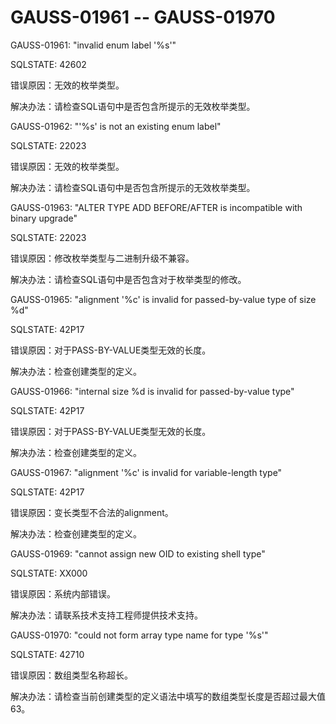 # GAUSS-01961 -- GAUSS-01970<a name="ZH-CN_TOPIC_0302073427"></a>

GAUSS-01961: "invalid enum label '%s'"

SQLSTATE: 42602

错误原因：无效的枚举类型。

解决办法：请检查SQL语句中是否包含所提示的无效枚举类型。

GAUSS-01962: "'%s' is not an existing enum label"

SQLSTATE: 22023

错误原因：无效的枚举类型。

解决办法：请检查SQL语句中是否包含所提示的无效枚举类型。

GAUSS-01963: "ALTER TYPE ADD BEFORE/AFTER is incompatible with binary upgrade"

SQLSTATE: 22023

错误原因：修改枚举类型与二进制升级不兼容。

解决办法：请检查SQL语句中是否包含对于枚举类型的修改。

GAUSS-01965: "alignment '%c' is invalid for passed-by-value type of size %d"

SQLSTATE: 42P17

错误原因：对于PASS-BY-VALUE类型无效的长度。

解决办法：检查创建类型的定义。

GAUSS-01966: "internal size %d is invalid for passed-by-value type"

SQLSTATE: 42P17

错误原因：对于PASS-BY-VALUE类型无效的长度。

解决办法：检查创建类型的定义。

GAUSS-01967: "alignment '%c' is invalid for variable-length type"

SQLSTATE: 42P17

错误原因：变长类型不合法的alignment。

解决办法：检查创建类型的定义。

GAUSS-01969: "cannot assign new OID to existing shell type"

SQLSTATE: XX000

错误原因：系统内部错误。

解决办法：请联系技术支持工程师提供技术支持。

GAUSS-01970: "could not form array type name for type '%s'"

SQLSTATE: 42710

错误原因：数组类型名称超长。

解决办法：请检查当前创建类型的定义语法中填写的数组类型长度是否超过最大值63。
